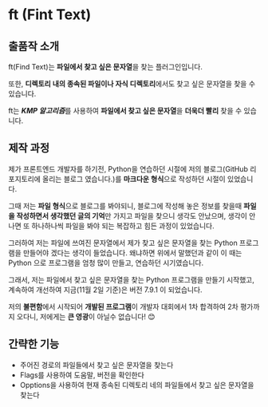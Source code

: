# ft (Fint Text)

## 출품작 소개
ft(Find Text)는 **파일에서 찾고 싶은 문자열**을 찾는 플러그인입니다.

또한, **디렉토리 내의 종속된 파일이나 자식 디렉토리**에서도 찾고 싶은 문자열을 찾을 수 있습니다.

ft는 ***KMP 알고리즘***를 사용하여 **파일에서 찾고 싶은 문자열**을 **더욱더 빨리** 찾을 수 있습니다.

## 제작 과정
제가 프론트엔드 개발자를 하기전, Python을 연습하던 시절에 저의 블로그(GitHub 리포지토리에 올리는 블로그 였습니다.)를 **마크다운 형식**으로 작성하던 시절이 있었습니다.

그때 저는 **파일 형식**으로 블로그를 봐야되니, 블로그에 작성해 놓은 정보를 찾을때 **파일을 작성하면서 생각했던 글의 기억**만 가지고 파일을 찾으니 생각도 안났으며, 생각이 안나면 또 하나하나씩 파일을 봐야 되는 복잡하고 힘든 과정이 있었습니다.

그러하여 저는 파일에 쓰여진 문자열에서 제가 찾고 싶은 문자열을 찾는 Python 프로그램을 만들어야 겠다는 생각이 들었습니다. 왜냐하면 위에서 말했던과 같이 이 때는 Python 으로 프로그램을 엄청 많이 만들고, 연습하던 시기였습니다.

그래서, 저는 파일에서 찾고 싶은 문자열을 찾는 Python 프로그램을 만들기 시작했고, 계속하여 개선하여 지금(11월 2일 기준)은 버전 7.9.1 이 되었습니다.

저의 **불편함**에서 시작되어 **개발된 프로그램**이 개발자 대회에서 1차 합격하여 2차 평가까지 오다니, 저에게는 **큰 영광**이 아닐수 없습니다! 😊

## 간략한 기능
- 주어진 경로의 파일들에서 찾고 싶은 문자열을 찾는다
- Flags를 사용하여 도움말, 버전을 확인한다
- Opptions을 사용하여 현재 종속된 디렉토리 네의 파일들에서 찾고 싶은 문자열을 찾는다